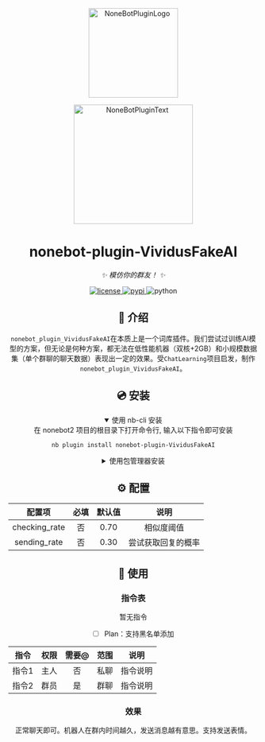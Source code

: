 <div align="center">
  <a href="https://v2.nonebot.dev/store"><img src="https://github.com/A-kirami/nonebot-plugin-VividusFakeAI/blob/resources/nbp_logo.png" width="180" height="180" alt="NoneBotPluginLogo"></a>
  <br>
  <p><img src="https://github.com/A-kirami/nonebot-plugin-VividusFakeAI/blob/resources/NoneBotPlugin.svg" width="240" alt="NoneBotPluginText"></p>
</div>

<div align="center">

# nonebot-plugin-VividusFakeAI

_✨ 模仿你的群友！ ✨_

<a href="./LICENSE">
    <img src="https://img.shields.io/pypi/l/nonebot-plugin-VividusFakeAI" alt="license">
</a>
<a href="https://pypi.python.org/pypi/nonebot-plugin-VividusFakeAI">
    <img src="https://img.shields.io/pypi/v/nonebot-plugin-VividusFakeAI.svg" alt="pypi">
</a>
<img src="https://img.shields.io/badge/python-3.10+-blue.svg" alt="python">

</details>

## 📖 介绍

`nonebot_plugin_VividusFakeAI`在本质上是一个词库插件。我们尝试过训练AI模型的方案，但无论是何种方案，都无法在低性能机器（双核+2GB）和小规模数据集（单个群聊的聊天数据）表现出一定的效果。受`ChatLearning`项目启发，制作`nonebot_plugin_VividusFakeAI`。

## 💿 安装

<details open>
<summary>使用 nb-cli 安装</summary>
在 nonebot2 项目的根目录下打开命令行, 输入以下指令即可安装

```
nb plugin install nonebot-plugin-VividusFakeAI
```

</details>

<details>
<summary>使用包管理器安装</summary>
在 nonebot2 项目的插件目录下, 打开命令行, 根据你使用的包管理器, 输入相应的安装命令

<details>
<summary>pip</summary>

```
pip install nonebot-plugin-VividusFakeAI
```

</details>
<details>
<summary>pdm</summary>

```
pdm add nonebot-plugin-VividusFakeAI
```

</details>
<details>
<summary>poetry</summary>

```
poetry add nonebot-plugin-VividusFakeAI
```

</details>
<details>
<summary>conda</summary>

```
conda install nonebot-plugin-VividusFakeAI
```

</details>

打开 nonebot2 项目根目录下的 `pyproject.toml` 文件, 在 `[tool.nonebot]` 部分追加写入

```
plugins = ["nonebot_plugin_VividusFakeAI"]
```

</details>

## ⚙️ 配置


|    配置项    | 必填 | 默认值 |        说明        |
| :-----------: | :--: | :----: | :----------------: |
| checking_rate |  否  |  0.70  |     相似度阈值     |
| sending_rate |  否  |  0.30  | 尝试获取回复的概率 |

## 🎉 使用

### 指令表

暂无指令

* [ ]  Plan：支持黑名单添加


| 指令 | 权限 | 需要@ | 范围 |   说明   |
| :---: | :--: | :---: | :--: | :------: |
| 指令1 | 主人 |  否  | 私聊 | 指令说明 |
| 指令2 | 群员 |  是  | 群聊 | 指令说明 |

### 效果

正常聊天即可。机器人在群内时间越久，发送消息越有意思。支持发送表情。
